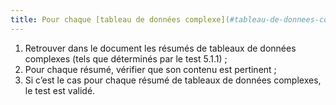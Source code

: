 ```yaml
---
title: Pour chaque [tableau de données complexe](#tableau-de-donnees-complexe) ayant un [résumé](#resume-de-tableau), celui-ci est-il pertinent ?
---
```


1. Retrouver dans le document les résumés de tableaux de données complexes (tels que déterminés par le test 5.1.1) ;
2. Pour chaque résumé, vérifier que son contenu est pertinent ;
3. Si c’est le cas pour chaque résumé de tableaux de données complexes, le test est validé.